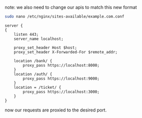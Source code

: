 note: we also need to change our apis to match this new format

```bash
sudo nano /etc/nginx/sites-available/example.com.conf
```

```
server {
{
    listen 443;
    server_name localhost;

    proxy_set_header Host $host;
    proxy_set_header X-Forwarded-For $remote_addr;

    location /bank/ {
        proxy_pass https://localhost:8000;
    }
    location /auth/ {
        proxy_pass https://localhost:9000;
    }
    location = /ticket/ {
        proxy_pass https://localhost:3000;
    }
}
```

now our requests are proxied to the desired port.
